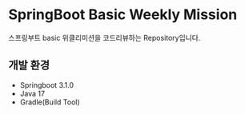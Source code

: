 # SpringBoot Basic Weekly Mission
스프링부트 basic 위클리미션을 코드리뷰하는 Repository입니다.

## 개발 환경
- Springboot 3.1.0
- Java 17
- Gradle(Build Tool)
